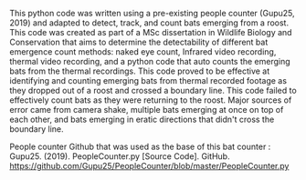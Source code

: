 This python code was written using a pre-existing people counter (Gupu25, 2019) and adapted to detect, track, and count bats emerging from a roost. This code was created as part of a MSc dissertation in Wildlife Biology and Conservation that aims to determine the detectability of different bat emergence count methods: naked eye count, Infrared video recording, thermal video recording, and a python code that auto counts the emerging bats from the thermal recordings. This code proved to be effective at identifying and counting emerging bats from thermal recorded footage as they dropped out of a roost and crossed a boundary line. This code failed to effectively count bats as they were returning to the roost. Major sources of error came from camera shake, multiple bats emerging at once on top of each other, and bats emerging in eratic directions that didn't cross the boundary line. 

People counter Github that was used as the base of this bat counter : Gupu25. (2019). PeopleCounter.py [Source Code]. GitHub. https://github.com/Gupu25/PeopleCounter/blob/master/PeopleCounter.py
